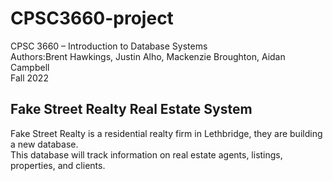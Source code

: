# CPSC3660-project  

CPSC 3660 – Introduction to Database Systems  
Authors:Brent Hawkings, Justin Alho, Mackenzie Broughton, Aidan Campbell  
Fall 2022  

## Fake Street Realty Real Estate System  

Fake Street Realty is a residential realty firm in Lethbridge, they are building a new database.  
This database will track information on real estate agents, listings, properties, and clients.
